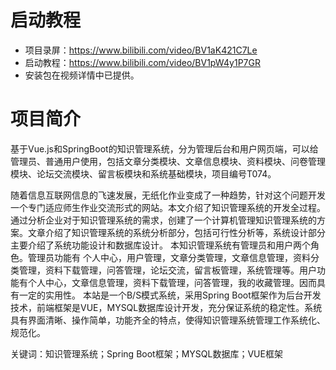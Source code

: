 # 启动教程

- 项目录屏：https://www.bilibili.com/video/BV1aK421C7Le
- 启动教程：https://www.bilibili.com/video/BV1pW4y1P7GR
- 安装包在视频详情中已提供。


# 项目简介
基于Vue.js和SpringBoot的知识管理系统，分为管理后台和用户网页端，可以给管理员、普通用户使用，包括文章分类模块、文章信息模块、资料模块、问卷管理模块、论坛交流模块、留言板模块和系统基础模块，项目编号T074。

随着信息互联网信息的飞速发展，无纸化作业变成了一种趋势，针对这个问题开发一个专门适应师生作业交流形式的网站。本文介绍了知识管理系统的开发全过程。通过分析企业对于知识管理系统的需求，创建了一个计算机管理知识管理系统的方案。文章介绍了知识管理系统的系统分析部分，包括可行性分析等，系统设计部分主要介绍了系统功能设计和数据库设计。
本知识管理系统有管理员和用户两个角色。管理员功能有
个人中心，用户管理，文章分类管理，文章信息管理，资料分类管理，资料下载管理，问答管理，论坛交流，留言板管理，系统管理等。用户功能有个人中心，文章信息管理，资料下载管理，问答管理，我的收藏管理。因而具有一定的实用性。
本站是一个B/S模式系统，采用Spring Boot框架作为后台开发技术，前端框架是VUE，MYSQL数据库设计开发，充分保证系统的稳定性。系统具有界面清晰、操作简单，功能齐全的特点，使得知识管理系统管理工作系统化、规范化。

关键词：知识管理系统；Spring Boot框架；MYSQL数据库；VUE框架
